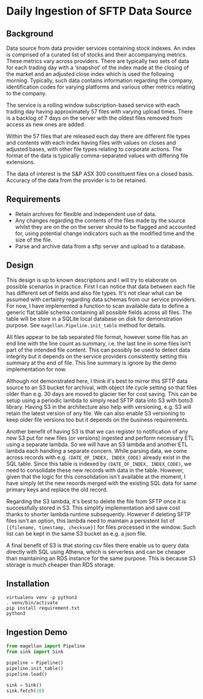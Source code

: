 # Daily Ingestion of SFTP Data Source

## Background
Data source from data provider services containing stock indexes. An index is comprised of a curated list of stocks and 
their accompanying metrics. These metrics vary across providers. There are typically two sets of data for each trading 
day with a ‘snapshot’ of the index made at the closing of the market and an adjusted close index which is used the 
following morning. Typically, such data contains information regarding the company, identification codes for varying 
platforms and various other metrics relating to the company.

The service is a rolling window subscription-based service with each trading day having approximately 57 files with 
varying upload times. There is a backlog of 7 days on the server with the oldest files removed from access as new ones 
are added.

Within the 57 files that are released each day there are different file types and contents with each index having files 
with values on closes and adjusted bases, with other file types relating to corporate actions. The format of the data is 
typically comma-separated values with differing file extensions.

The data of interest is the S&P ASX 300 constituent files on a closed basis. Accuracy of the data from the provider is 
to be retained.

## Requirements
- Retain archives for flexible and independent use of data.
- Any changes regarding the contents of the files made by the source whilst they are on the on the server should to be 
flagged and accounted for, using potential change indicators such as the modified time and the size of the file.
- Parse and archive data from a sftp server and upload to a database. 

## Design

This design is up to known descriptions and I will try to elaborate on possible scenarios in practice. First I can notice
that data between each file has different set of fields and also file types. It's not clear what can be assumed with 
certainty regarding data schemas from our service providers. For now, I have implemented a function to scan available 
data to define a generic flat table schema containing all possible fields across all files. The table will be store in 
a SQLite local database on disk for demonstration purpose. See `magellan.Pipeline.init_table` method for details.

All files appear to be tab separated file format, however
some file has an end line with the line count as summary, i.e. the last line in some files isn't part of the intended 
file content. This can possibly be used to detect data integrity but it depends on the service providers consistently 
setting this summary at the end of file. This line summary is ignore by the demo implementation for now.

Although not demonstrated here, I think it's best to mirror this SFTP data source to an S3 bucket for archival, with 
object life cycle setting so that files older than e.g. 30 days are moved to glacier tier for cost saving. This can be 
setup using a periodic lambda to simply read SFTP data into S3 with boto3 library. Having S3 in the architecture also 
help with versioning, e.g. S3 will retain the latest version of any file. We can also enable S3 versioning to keep older
file versions too but it depends on the business requirements. 

Another benefit of having S3 is that we can register to notification of any new S3 put for new files (or versions) 
ingested and perform necessary ETL using a separate lambda. So we will have an S3 lambda and another ETL lambda each 
handling a separate concern. While parsing data, we come across records with e.g. `(DATE_OF_INDEX, INDEX_CODE)` already 
exist in the SQL table. Since this table is indexed by `(DATE_OF_INDEX, INDEX_CODE)`, we need to consolidate these new
records with data in the table. However, given that the logic for this consolidation isn't available at the moment, I 
have simply let the new records merged with the existing SQL data for same primary keys and replace the old record.

Regarding the S3 lambda, it's best to delete the file from SFTP once it is successfully stored in S3. This simplify 
implementation and save cost thanks to shorter lambda runtime subsequently. However if deleting SFTP files isn't an 
option, this lambda need to maintain a persistent list of `[{filename, timestamp, checksum}]` for files processed in the window. 
Such list can be kept in the same S3 bucket as e.g. a json file.

A final benefit of S3 is that storing csv files there enable us to query data directly with SQL using Athena, which is
serverless and can be cheaper than maintaining an RDS instance for the same purpose. This is because S3 storage is much
cheaper than RDS storage.

## Installation
```shell script
virtualenv venv -p python3
. venv/bin/activate
pip install requirement.txt
python3
```
## Ingestion Demo
```python
from magellan import Pipeline
from sink import Sink

pipeline = Pipeline()
pipeline.init_table()
pipeline.load()

sink = Sink()
sink.fetch(10)
```